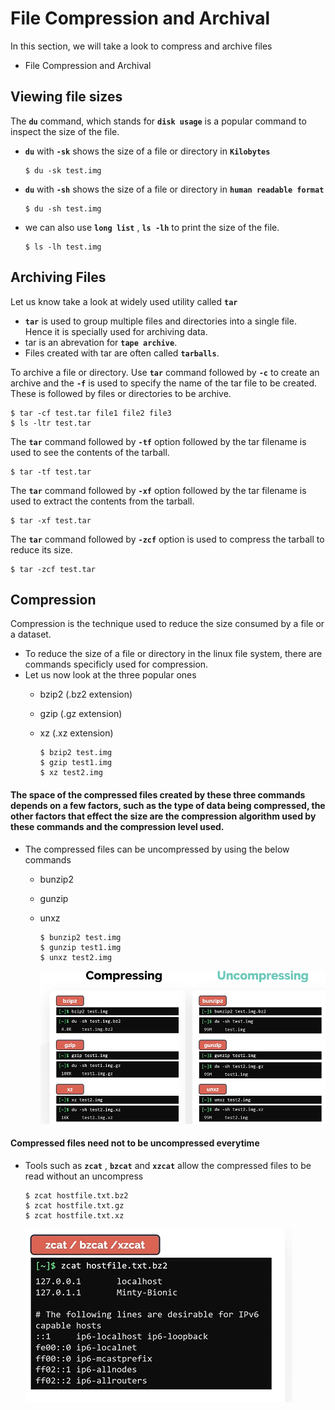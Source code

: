 # File Compression and Archival


In this section, we will take a look to compress and archive files
- File Compression and Archival

## Viewing file sizes

The **`du`** command, which stands for **`disk usage`** is a popular command to inspect the size of the file.
- **`du`** with **`-sk`** shows the size of a file or directory in **`Kilobytes`**
  ```
  $ du -sk test.img
  ```  
  
- **`du`** with **`-sh`** shows the size of a file or directory in **`human readable format`**
  ```
  $ du -sh test.img
  ```
  
- we can also use **`long list`** , **`ls -lh`** to print the size of the file.
  ```
  $ ls -lh test.img
  ```
  
## Archiving Files

Let us know take a look at widely used utility called **`tar`** 
- **`tar`** is used to group multiple files and directories into a single file. Hence it is specially used for archiving data.
- tar is an abrevation for **`tape archive`**.
- Files created with tar are often called **`tarballs`**.

To archive a file or directory. Use **`tar`** command followed by **`-c`** to create an archive and the **`-f`** is used to specify the name of the tar file to be created. These is followed by files or directories to be archive.
```
$ tar -cf test.tar file1 file2 file3 
$ ls -ltr test.tar
```

The **`tar`** command followed by **`-tf`** option followed by the tar filename is used to see the contents of the tarball.
```
$ tar -tf test.tar
```

The **`tar`** command followed by **`-xf`** option followed by the tar filename is used to extract the contents from the tarball.
```
$ tar -xf test.tar
```

The **`tar`** command followed by **`-zcf`** option is used to compress the tarball to reduce its size.
```
$ tar -zcf test.tar
```

## Compression

Compression is the technique used to reduce the size consumed by a file or a dataset.
- To reduce the size of a file or directory in the linux file system, there are commands specificly used for compression. 
- Let us now look at the three popular ones
  - bzip2 (.bz2 extension)
  - gzip (.gz extension)
  - xz (.xz extension)
    
    ```
    $ bzip2 test.img
    $ gzip test1.img
    $ xz test2.img
    ```
  
#### The space of the compressed files created by these three commands depends on a few factors, such as the type of data being compressed, the other factors that effect the size are the compression algorithm used by these commands and the compression level used.

- The compressed files can be uncompressed by using the below commands
  - bunzip2
  - gunzip
  - unxz
    ```
    $ bunzip2 test.img
    $ gunzip test1.img
    $ unxz test2.img
    ```
  
     ![compress-uncompress](../../images/compress-uncompress.PNG)
    
#### Compressed files need not to be uncompressed everytime
- Tools such as **`zcat`** , **`bzcat`** and **`xzcat`** allow the compressed files to be read without an uncompress
  ```
  $ zcat hostfile.txt.bz2
  $ zcat hostfile.txt.gz
  $ zcat hostfile.txt.xz
  ```
     ![compress-cat](../../images/compress-cat.PNG)


